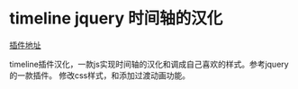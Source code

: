 # timeline jquery 时间轴的汉化
[插件地址](http://www.jqueryscript.net/demo/Responsive-Dynamic-Timeline-Plugin-For-jQuery-Timeliner/)

timeline插件汉化，一款js实现时间轴的汉化和调成自己喜欢的样式。参考jquery的一款插件。
修改css样式，和添加过渡动画功能。
